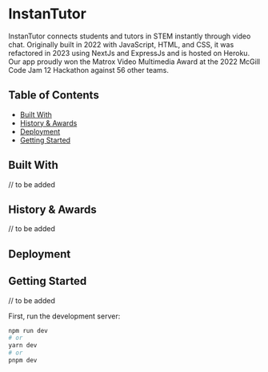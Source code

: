 # InstanTutor

InstanTutor connects students and tutors in STEM instantly through video chat. Originally built in 2022 with JavaScript, HTML, and CSS, it was refactored in 2023 using NextJs and ExpressJs and is hosted on Heroku. Our app proudly won the Matrox Video Multimedia Award at the 2022 McGill Code Jam 12 Hackathon against 56 other teams.

## Table of Contents 

- [Built With](#built-with)
- [History & Awards](#history--awards)
- [Deployment](#deployment)
- [Getting Started](#getting-started)


## Built With

// to be added


## History & Awards 

// to be added


## Deployment 


## Getting Started 

// to be added

First, run the development server:

```bash
npm run dev
# or
yarn dev
# or
pnpm dev
```

